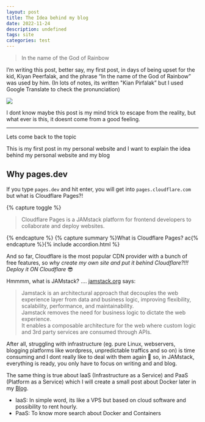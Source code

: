 ```yaml
---
layout: post
title: The Idea behind my blog
date: 2022-11-24
description: undefined
tags: site
categories: test
---
```

> In the name of the God of Rainbow


I’m writing this post, better say, my first post, in days of being upset for the kid, Kiyan Peerfalak, and the phrase “In the name of the God of Rainbow” was used by him. (In lots of notes, its written "Kian Pirfalak” but I used Google Translate to check the pronunciation)


![](https://lh3.googleusercontent.com/ehVQSG52op37Is4lqBxIeTrNK0GfLx-veuCyqsya9AOyE_CXFOU5V2S_OPqZ1fpucl18bDjiENpMt0iytgDH_QCjt65gbN4h-GMc9UvWrKzCGLBr-kBqEMGQzIS2bfM3Ud5LnSRJqw=w2400)


I dont know maybe this post is my mind trick to escape from the reality, but what ever is this, it doesnt come from a good feeling.


---


Lets come back to the topic


This is my first post in my personal website and I want to explain the idea behind my personal website and my blog


## Why pages.dev


If you type `pages.dev` and hit enter, you will get into `pages.cloudflare.com` but what is Cloudflare Pages?!

{% capture toggle %}
> Cloudflare Pages is a JAMstack platform for frontend developers to collaborate and deploy websites.

{% endcapture %}
{% capture summary %}What is Cloudflare Pages? ac{% endcapture %}{% include accordion.html %}


And so far, Cloudflare is the most popular CDN provider with a bunch of free features, so _why create my own site and put it behind Cloudflare?!!! Deploy it ON Cloudflare_ 😎


Hmmmm, what is JAMstack? …. [jamstack.org](https://jamstack.org/) says:


> Jamstack is an architectural approach that decouples the web experience layer from data and business logic, improving flexibility, scalability, performance, and maintainability.  
> Jamstack removes the need for business logic to dictate the web experience.  
> It enables a composable architecture for the web where custom logic and 3rd party services are consumed through APIs.


After all, struggling with infrastructure (eg. pure Linux, webservers, blogging platforms like wordpress, unpredictable traffics and so on) is time consuming and I dont really like to deal with them again 😬 so, in JAMstack, everything is ready, you only have to focus on writing and and blog.


The same thing is true about IaaS (Infrastructure as a Service) and PaaS (Platform as a Service) which I will create a small post about Docker later in my [Blog](https://blog.alerezaa.ir).
- IaaS: In simple word, its like a VPS but based on cloud software and possibility to rent hourly.
- PaaS: To know more search about Docker and Containers


